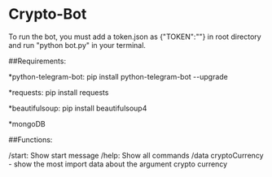 # Crypto-Bot

To run the bot, you must add a token.json as {"TOKEN":"<TOKEN NUMBER>"} in root directory
and run "python bot.py" in your terminal.
  
##Requirements:

*python-telegram-bot: pip install python-telegram-bot --upgrade

*requests: pip install requests

*beautifulsoup: pip install beautifulsoup4

*mongoDB

##Functions:

/start: Show start message
/help: Show all commands
/data cryptoCurrency  - show the most import data about the argument crypto currency
